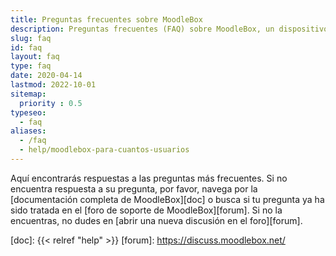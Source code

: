 ```yaml
---
title: Preguntas frecuentes sobre MoodleBox
description: Preguntas frecuentes (FAQ) sobre MoodleBox, un dispositivo móvil autónomo, pequeño y barato que funciona sin Internet y que combina un punto de acceso inalámbrico con un servidor Moodle completo.
slug: faq
id: faq
layout: faq
type: faq
date: 2020-04-14
lastmod: 2022-10-01
sitemap:
  priority : 0.5
typeseo:
  - faq
aliases:
  - /faq
  - help/moodlebox-para-cuantos-usuarios
---
```

Aquí encontrarás respuestas a las preguntas más frecuentes. Si no encuentra respuesta a su pregunta, por favor, navega por la [documentación completa de MoodleBox][doc] o busca si tu pregunta ya ha sido tratada en el [foro de soporte de MoodleBox][forum]. Si no la encuentras, no dudes en [abrir una nueva discusión en el foro][forum].

  [doc]: {{< relref "help" >}}
  [forum]: https://discuss.moodlebox.net/
